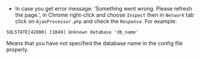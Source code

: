 - In case you get error message: 'Something went wrong. Please refresh the page.', in Chrome right-click and choose `Inspect` then in `Network` tab click on `AjaxProcessor.php` and check the `Response`. For example:
```
SQLSTATE[42000] [1049] Unknown database 'db_name'
```
Means that you have not specified the database name in the config file properly.
